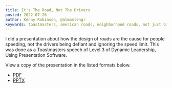 ```yaml
---
title: It's The Road, Not The Drivers
posted: 2022-07-26
author: Kenny Robinson, @almostengr
keywards: toastmasters, american roads, neighborhood roads, not just bikes, seattle road safety summit, 
---
```


I did a presentation about how the design of roads are the cause for people speeding, not the drivers 
being defiant and ignoring the speed limit. This was done as a Toastmasters speech of 
Level 3 of Dynamic Leadership, Using Presentation Software. 

View a copy of the presentation in the listed formats below.

* [PDF](/lifestyle/2022.07.25-ToastmastersitsTheRoadNotTheDrivers.pdf)
* [PPTX](/lifestyle/ToastmastersItsTheRoadNotTheDrivers.pptx)
